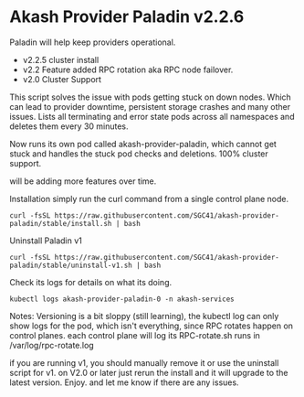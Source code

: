 # Akash Provider Paladin v2.2.6
Paladin will help keep providers operational.
- v2.2.5 cluster install
- v2.2 Feature added RPC rotation aka RPC node failover.
- v2.0 Cluster Support

This script solves the issue with pods getting stuck on down nodes.
Which can lead to provider downtime, persistent storage crashes and many other issues.
Lists all terminating and error state pods across all namespaces and deletes them every 30 minutes.

Now runs its own pod called akash-provider-paladin, which cannot get stuck and handles the stuck pod checks and deletions.
100% cluster support.

will be adding more features over time.

Installation simply run the curl command from a single control plane node.
```shell
curl -fsSL https://raw.githubusercontent.com/SGC41/akash-provider-paladin/stable/install.sh | bash
```
Uninstall Paladin v1

```shell
curl -fsSL https://raw.githubusercontent.com/SGC41/akash-provider-paladin/stable/uninstall-v1.sh | bash
```

Check its logs for details on what its doing.
```
kubectl logs akash-provider-paladin-0 -n akash-services
```

Notes:
Versioning is a bit sloppy (still learning), the kubectl log can only show logs for the pod, which isn't everything, since RPC rotates happen on control planes.
each control plane will log its RPC-rotate.sh runs in /var/log/rpc-rotate.log

if you are running v1, you should manually remove it or use the uninstall script for v1.
on V2.0 or later just rerun the install and it will upgrade to the latest version.
Enjoy.  and let me know if there are any issues.
